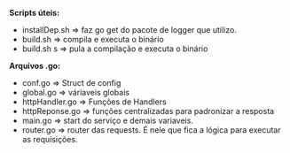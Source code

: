 **Scripts úteis:** 
- installDep.sh  => faz go get do pacote de logger que utilizo.
- build.sh => compila e executa o binário
- build.sh s => pula a compilação e executa o binário


**Arquivos .go:**

 - conf.go => Struct de config 
 - global.go => váriaveis globais
 - httpHandler.go => Funções de Handlers
 - httpReponse.go => funções centralizadas para padronizar a resposta
 - main.go => start do serviço e demais variaveis.
 - router.go => router das requests. É nele que fica a lógica para executar as requisições.

